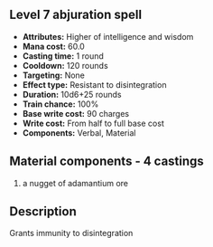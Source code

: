 ## Level 7 abjuration spell
- **Attributes:** Higher of intelligence and wisdom
- **Mana cost:** 60.0
- **Casting time:** 1 round
- **Cooldown:** 120 rounds
- **Targeting:** None
- **Effect type:** Resistant to disintegration
- **Duration:** 10d6+25 rounds
- **Train chance:** 100%
- **Base write cost:** 90 charges
- **Write cost:** From half to full base cost
- **Components:** Verbal, Material
## Material components - 4 castings
1. a nugget of adamantium ore
## Description
Grants immunity to disintegration
